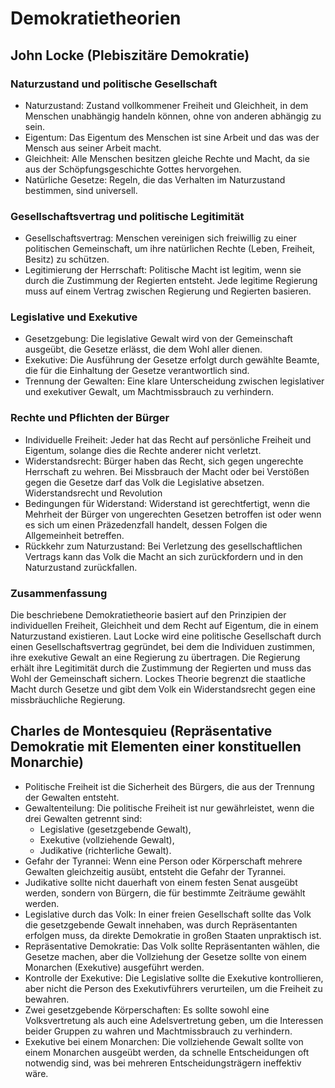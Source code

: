 # Demokratietheorien

## John Locke (Plebiszitäre Demokratie)

### Naturzustand und politische Gesellschaft

- Naturzustand: Zustand vollkommener Freiheit und Gleichheit, in dem Menschen unabhängig handeln können, ohne von anderen abhängig zu sein.
- Eigentum: Das Eigentum des Menschen ist sine Arbeit und das was der Mensch aus seiner Arbeit macht.
- Gleichheit: Alle Menschen besitzen gleiche Rechte und Macht, da sie aus der Schöpfungsgeschichte Gottes hervorgehen.
- Natürliche Gesetze: Regeln, die das Verhalten im Naturzustand bestimmen, sind universell.

### Gesellschaftsvertrag und politische Legitimität

- Gesellschaftsvertrag: Menschen vereinigen sich freiwillig zu einer politischen Gemeinschaft, um ihre natürlichen Rechte (Leben, Freiheit, Besitz) zu schützen.
- Legitimierung der Herrschaft: Politische Macht ist legitim, wenn sie durch die Zustimmung der Regierten entsteht. Jede legitime Regierung muss auf einem Vertrag zwischen Regierung und Regierten basieren.

### Legislative und Exekutive

- Gesetzgebung: Die legislative Gewalt wird von der Gemeinschaft ausgeübt, die Gesetze erlässt, die dem Wohl aller dienen.
- Exekutive: Die Ausführung der Gesetze erfolgt durch gewählte Beamte, die für die Einhaltung der Gesetze verantwortlich sind.
- Trennung der Gewalten: Eine klare Unterscheidung zwischen legislativer und exekutiver Gewalt, um Machtmissbrauch zu verhindern.

### Rechte und Pflichten der Bürger

- Individuelle Freiheit: Jeder hat das Recht auf persönliche Freiheit und Eigentum, solange dies die Rechte anderer nicht verletzt.
- Widerstandsrecht: Bürger haben das Recht, sich gegen ungerechte Herrschaft zu wehren. Bei Missbrauch der Macht oder bei Verstößen gegen die Gesetze darf das Volk die Legislative absetzen.
  Widerstandsrecht und Revolution
- Bedingungen für Widerstand: Widerstand ist gerechtfertigt, wenn die Mehrheit der Bürger von ungerechten Gesetzen betroffen ist oder wenn es sich um einen Präzedenzfall handelt, dessen Folgen die Allgemeinheit betreffen.
- Rückkehr zum Naturzustand: Bei Verletzung des gesellschaftlichen Vertrags kann das Volk die Macht an sich zurückfordern und in den Naturzustand zurückfallen.

### Zusammenfassung

Die beschriebene Demokratietheorie basiert auf den Prinzipien der individuellen Freiheit, Gleichheit und dem Recht auf Eigentum, die in einem Naturzustand existieren. Laut Locke wird eine politische Gesellschaft durch einen Gesellschaftsvertrag gegründet, bei dem die Individuen zustimmen, ihre exekutive Gewalt an eine Regierung zu übertragen. Die Regierung erhält ihre Legitimität durch die Zustimmung der Regierten und muss das Wohl der Gemeinschaft sichern. Lockes Theorie begrenzt die staatliche Macht durch Gesetze und gibt dem Volk ein Widerstandsrecht gegen eine missbräuchliche Regierung.

## Charles de Montesquieu (Repräsentative Demokratie mit Elementen einer konstituellen Monarchie)

- Politische Freiheit ist die Sicherheit des Bürgers, die aus der Trennung der Gewalten entsteht.
- Gewaltenteilung: Die politische Freiheit ist nur gewährleistet, wenn die drei Gewalten getrennt sind:
  - Legislative (gesetzgebende Gewalt),
  - Exekutive (vollziehende Gewalt),
  - Judikative (richterliche Gewalt).
- Gefahr der Tyrannei: Wenn eine Person oder Körperschaft mehrere Gewalten gleichzeitig ausübt, entsteht die Gefahr der Tyrannei.
- Judikative sollte nicht dauerhaft von einem festen Senat ausgeübt werden, sondern von Bürgern, die für bestimmte Zeiträume gewählt werden.
- Legislative durch das Volk: In einer freien Gesellschaft sollte das Volk die gesetzgebende Gewalt innehaben, was durch Repräsentanten erfolgen muss, da direkte Demokratie in großen Staaten unpraktisch ist.
- Repräsentative Demokratie: Das Volk sollte Repräsentanten wählen, die Gesetze machen, aber die Vollziehung der Gesetze sollte von einem Monarchen (Exekutive) ausgeführt werden.
- Kontrolle der Exekutive: Die Legislative sollte die Exekutive kontrollieren, aber nicht die Person des Exekutivführers verurteilen, um die Freiheit zu bewahren.
- Zwei gesetzgebende Körperschaften: Es sollte sowohl eine Volksvertretung als auch eine Adelsvertretung geben, um die Interessen beider Gruppen zu wahren und Machtmissbrauch zu verhindern.
- Exekutive bei einem Monarchen: Die vollziehende Gewalt sollte von einem Monarchen ausgeübt werden, da schnelle Entscheidungen oft notwendig sind, was bei mehreren Entscheidungsträgern ineffektiv wäre.
